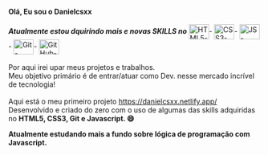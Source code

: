 <b> Olá, Eu sou o Danielcsxx </b><br>
<br>
<strong><i>Atualmente estou dquirindo mais e novas SKILLS no</i></strong> 
   <img align="center" height="30" width="40" alt="HTML5-icone" src="https://cdn.jsdelivr.net/gh/devicons/devicon/icons/html5/html5-original.svg">-
   <img align="center" height="30" width="40" alt="CSS3-icone" src="https://cdn.jsdelivr.net/gh/devicons/devicon/icons/css3/css3-original.svg">-
   <img align="center" height="30" width="40" alt="JS-icone" src="https://cdn.jsdelivr.net/gh/devicons/devicon/icons/javascript/javascript-original.svg">-
   <img align="center" height="30" width="40" alt="Git-icone" src="https://cdn.jsdelivr.net/gh/devicons/devicon/icons/git/git-original.svg">-
   <img align="center" height="30" width="40" alt="GitHub-icone" src="https://cdn.jsdelivr.net/gh/devicons/devicon/icons/github/github-original.svg">          
 <br> 
Por aqui irei upar meus projetos e trabalhos.<br>
Meu objetivo primário é de entrar/atuar como Dev. nesse mercado incrível de tecnologia!<br>          
Aqui está o meu primeiro projeto https://danielcsxx.netlify.app/ <br>
Desenvolvido  e criado do zero com o uso de algumas das skills adquiridas no <b> HTML5, CSS3, Git e Javascript. 😄<br>

Atualmente estudando mais a fundo sobre lógica de programação com Javascript.
<!---
Danielcsxx/Danielcsxx is a ✨ special ✨ repository because its `README.md` (this file) appears on your GitHub profile.
You can click the Preview link to take a look at your changes.
--->
<!--- // icones + as especificações de tamanhos. //
 <div style="display: inline_block">
   <img align="center" height="30" width="40" alt="HTML5-icone" src="https://cdn.jsdelivr.net/gh/devicons/devicon/icons/html5/html5-original.svg">
   <img align="center" height="30" width="40" alt="CSS3-icone" src="https://cdn.jsdelivr.net/gh/devicons/devicon/icons/css3/css3-original.svg">
   <img align="center" height="30" width="40" alt="JS-icone" src="https://cdn.jsdelivr.net/gh/devicons/devicon/icons/javascript/javascript-original.svg">
   <img align="center" height="30" width="40" alt="Git-icone" src="https://cdn.jsdelivr.net/gh/devicons/devicon/icons/git/git-original.svg">       
 </div>
--->
